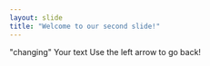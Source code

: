 ```yaml
---
layout: slide
title: "Welcome to our second slide!"
---
```

"changing" Your text
Use the left arrow to go back!
